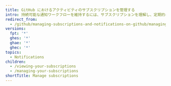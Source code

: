 ```yaml
---
title: GitHub におけるアクティビティのサブスクリプションを管理する
intro: 持続可能な通知ワークフローを維持するには、サブスクリプションを理解し、定期的に確認します。
redirect_from:
  - /github/managing-subscriptions-and-notifications-on-github/managing-subscriptions-for-activity-on-github
versions:
  fpt: '*'
  ghes: '*'
  ghae: '*'
  ghec: '*'
topics:
  - Notifications
children:
  - /viewing-your-subscriptions
  - /managing-your-subscriptions
shortTitle: Manage subscriptions
---
```


